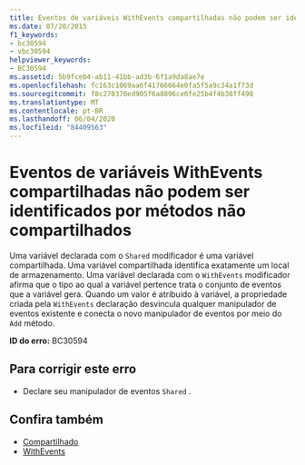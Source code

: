 ```yaml
---
title: Eventos de variáveis WithEvents compartilhadas não podem ser identificados por métodos não compartilhados
ms.date: 07/20/2015
f1_keywords:
- bc30594
- vbc30594
helpviewer_keywords:
- BC30594
ms.assetid: 5b9fceb4-ab11-41bb-ad3b-6f1a9da8ae7e
ms.openlocfilehash: fc163c1069aa6f41766664e0fa5f5a9c34a1f73d
ms.sourcegitcommit: f8c270376ed905f6a8896ce0fe25b4f4b38ff498
ms.translationtype: MT
ms.contentlocale: pt-BR
ms.lasthandoff: 06/04/2020
ms.locfileid: "84409563"
---
```

# <a name="events-of-shared-withevents-variables-cannot-be-handled-by-non-shared-methods"></a>Eventos de variáveis WithEvents compartilhadas não podem ser identificados por métodos não compartilhados
Uma variável declarada com o `Shared` modificador é uma variável compartilhada. Uma variável compartilhada identifica exatamente um local de armazenamento. Uma variável declarada com o `WithEvents` modificador afirma que o tipo ao qual a variável pertence trata o conjunto de eventos que a variável gera. Quando um valor é atribuído à variável, a propriedade criada pela `WithEvents` declaração desvincula qualquer manipulador de eventos existente e conecta o novo manipulador de eventos por meio do `Add` método.  
  
 **ID do erro:** BC30594  
  
## <a name="to-correct-this-error"></a>Para corrigir este erro  
  
- Declare seu manipulador de eventos `Shared` .  
  
## <a name="see-also"></a>Confira também

- [Compartilhado](../modifiers/shared.md)
- [WithEvents](../modifiers/withevents.md)

